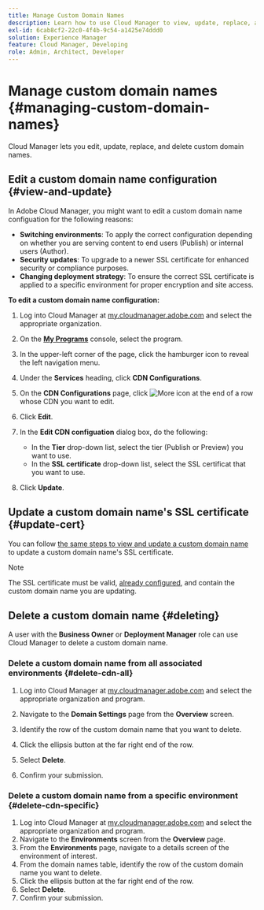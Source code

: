 ```yaml
---
title: Manage Custom Domain Names
description: Learn how to use Cloud Manager to view, update, replace, and delete custom domain names.
exl-id: 6cab8cf2-22c0-4f4b-9c54-a1425e74ddd0
solution: Experience Manager
feature: Cloud Manager, Developing
role: Admin, Architect, Developer
---
```


# Manage custom domain names {#managing-custom-domain-names}

Cloud Manager lets you edit, update, replace, and delete custom domain names.

## Edit a custom domain name configuration {#view-and-update}

In Adobe Cloud Manager, you might want to edit a custom domain name configuation for the following reasons:

* **Switching environments**: To apply the correct configuration depending on whether you are serving content to end users (Publish) or internal users (Author).
* **Security updates**: To upgrade to a newer SSL certificate for enhanced security or compliance purposes.
* **Changing deployment strategy**: To ensure the correct SSL certificate is applied to a specific environment for proper encryption and site access.

**To edit a custom domain name configuration:**

1. Log into Cloud Manager at [my.cloudmanager.adobe.com](https://my.cloudmanager.adobe.com/) and select the appropriate organization.

1. On the **[My Programs](/help/implementing/cloud-manager/navigation.md#my-programs)** console, select the program.

1. In the upper-left corner of the page, click the hamburger icon to reveal the left navigation menu. 
1. Under the **Services** heading, click **CDN Configurations**.
1. On the **CDN Configurations** page, click ![More icon](https://spectrum.adobe.com/static/icons/workflow_18/Smock_More_18_N.svg) at the end of a row whose CDN you want to edit. 
1. Click **Edit**.
1. In the **Edit CDN configuation** dialog box, do the following:
    * In the **Tier** drop-down list, select the tier (Publish or Preview) you want to use.
    * In the **SSL certificate** drop-down list, select the SSL certificat that you want to use.
1. Click **Update**.


## Update a custom domain name's SSL certificate {#update-cert}

You can follow [the same steps to view and update a custom domain name](#view-and-update) to update a custom domain name's SSL certificate.

>[!NOTE]
>
>The SSL certificate must be valid, [already configured](/help/implementing/cloud-manager/managing-ssl-certifications/introduction-to-ssl-certificates.md), and contain the custom domain name you are updating.


## Delete a custom domain name {#deleting}

A user with the **Business Owner** or **Deployment Manager** role can use Cloud Manager to delete a custom domain name.

### Delete a custom domain name from all associated environments {#delete-cdn-all}

1. Log into Cloud Manager at [my.cloudmanager.adobe.com](https://my.cloudmanager.adobe.com/) and select the appropriate organization and program.

1. Navigate to the **Domain Settings** page from the **Overview** screen.

1. Identify the row of the custom domain name that you want to delete.

1. Click the ellipsis button at the far right end of the row.

1. Select **Delete**.

1. Confirm your submission.


### Delete a custom domain name from a specific environment {#delete-cdn-specific}

1. Log into Cloud Manager at [my.cloudmanager.adobe.com](https://my.cloudmanager.adobe.com/) and select the appropriate organization and program.
1. Navigate to the **Environments** screen from the **Overview** page.
1. From the **Environments** page, navigate to a details screen of the environment of interest.
1. From the domain names table, identify the row of the custom domain name you want to delete.
1. Click the ellipsis button at the far right end of the row.
1. Select **Delete**.
1. Confirm your submission.
